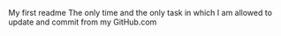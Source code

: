 My first readme
The only time and the only task in which I am allowed to update and commit from my GitHub.com

